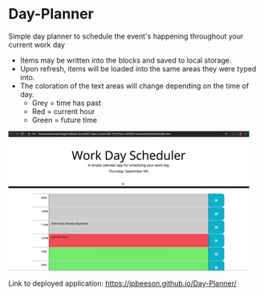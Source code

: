 # Day-Planner
Simple day planner to schedule the event's happening throughout your current work day
  - Items may be written into the blocks and saved to local storage.
  - Upon refresh, items will be loaded into the same areas they were typed into.
  - The coloration of the text areas will change depending on the time of day.
    - Grey = time has past
    - Red  = current hour
    - Green = future time
    
![](docs/assets/05-third-party-apis-homework-demo.gif)

Link to deployed application: https://jpbeeson.github.io/Day-Planner/
